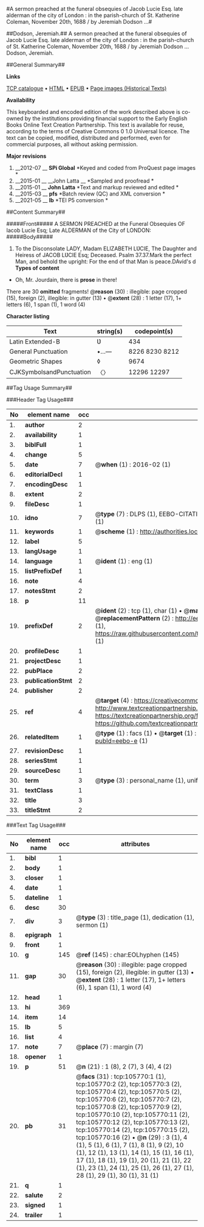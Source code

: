 #A sermon preached at the funeral obsequies of Jacob Lucie Esq. late alderman of the city of London : in the parish-church of St. Katherine Coleman, November 20th, 1688 / by Jeremiah Dodson ...#

##Dodson, Jeremiah.##
A sermon preached at the funeral obsequies of Jacob Lucie Esq. late alderman of the city of London : in the parish-church of St. Katherine Coleman, November 20th, 1688 / by Jeremiah Dodson ...
Dodson, Jeremiah.

##General Summary##

**Links**

[TCP catalogue](http://www.ota.ox.ac.uk/tcp/)  • 
[HTML](http://tei.it.ox.ac.uk/tcp/Texts-HTML/free/A36/A36234.html)  • 
[EPUB](http://tei.it.ox.ac.uk/tcp/Texts-EPUB/free/A36/A36234.epub) • 
[Page images (Historical Texts)](https://historicaltexts.jisc.ac.uk/eebo-17009679e)

**Availability**

This keyboarded and encoded edition of the work described above is co-owned by the
    institutions providing financial support to the Early English Books Online Text Creation
    Partnership. This text is available for reuse, according to the terms of  Creative Commons 0 1.0 Universal
    licence. The text can be copied, modified, distributed and performed, even for commercial
    purposes, all without asking permission.

**Major revisions**

1. __2012-07 __ __SPi Global__ *Keyed and coded from ProQuest page images *
1. __2015-01 __ __John Latta __ *Sampled and proofread *
1. __2015-01 __ __John Latta__ *Text and markup reviewed and edited *
1. __2015-03 __ __pfs__ *Batch review (QC) and XML conversion *
1. __2021-05 __ __lb__ *TEI P5 conversion *

##Content Summary##

#####Front#####
A SERMON PREACHED at the Funeral Obsequies OF Iacob Lucie Esq; Late ALDERMAN of the City of LONDON: 
#####Body#####

1. To the Disconsolate LADY, Madam ELIZABETH LƲCIE, The Daughter and Heiress of JACOB LƲCIE Esq; Deceased.
Psalm 37.37.Mark the perfect Man, and behold the upright: For the end of that Man is peace.DAvid's d
**Types of content**

  * Oh, Mr. Jourdain, there is **prose** in there!

There are 30 **omitted** fragments! 
 @__reason__ (30) : illegible: page cropped (15), foreign (2), illegible: in gutter (13)  •  @__extent__ (28) : 1 letter (17), 1+ letters (6), 1 span (1), 1 word (4)

**Character listing**


|Text|string(s)|codepoint(s)|
|---|---|---|
|Latin Extended-B|Ʋ|434|
|General Punctuation|•…—|8226 8230 8212|
|Geometric Shapes|◊|9674|
|CJKSymbolsandPunctuation|〈〉|12296 12297|

##Tag Usage Summary##

###Header Tag Usage###

|No|element name|occ|attributes|
|---|---|---|---|
|1.|__author__|2||
|2.|__availability__|1||
|3.|__biblFull__|1||
|4.|__change__|5||
|5.|__date__|7| @__when__ (1) : 2016-02 (1)|
|6.|__editorialDecl__|1||
|7.|__encodingDesc__|1||
|8.|__extent__|2||
|9.|__fileDesc__|1||
|10.|__idno__|7| @__type__ (7) : DLPS (1), EEBO-CITATION (1), VID (1), EEBO-PROQUEST (1), STC (2), OCLC (1)|
|11.|__keywords__|1| @__scheme__ (1) : http://authorities.loc.gov/ (1)|
|12.|__label__|5||
|13.|__langUsage__|1||
|14.|__language__|1| @__ident__ (1) : eng (1)|
|15.|__listPrefixDef__|1||
|16.|__note__|4||
|17.|__notesStmt__|2||
|18.|__p__|11||
|19.|__prefixDef__|2| @__ident__ (2) : tcp (1), char (1)  •  @__matchPattern__ (2) : ([0-9\-]+):([0-9IVX]+) (1), (.+) (1)  •  @__replacementPattern__ (2) : http://eebo.chadwyck.com/downloadtiff?vid=$1&page=$2 (1), https://raw.githubusercontent.com/textcreationpartnership/Texts/master/tcpchars.xml#$1 (1)|
|20.|__profileDesc__|1||
|21.|__projectDesc__|1||
|22.|__pubPlace__|2||
|23.|__publicationStmt__|2||
|24.|__publisher__|2||
|25.|__ref__|4| @__target__ (4) : https://creativecommons.org/publicdomain/zero/1.0/ (1), http://www.textcreationpartnership.org/docs/. (1), https://textcreationpartnership.org/faq/#faq05 (1), https://github.com/textcreationpartnership (1)|
|26.|__relatedItem__|1| @__type__ (1) : facs (1)  •  @__target__ (1) : https://data.historicaltexts.jisc.ac.uk/view?pubId=eebo-e (1)|
|27.|__revisionDesc__|1||
|28.|__seriesStmt__|1||
|29.|__sourceDesc__|1||
|30.|__term__|3| @__type__ (3) : personal_name (1), uniform_title (1), topical_term (1)|
|31.|__textClass__|1||
|32.|__title__|3||
|33.|__titleStmt__|2||


###Text Tag Usage###

|No|element name|occ|attributes|
|---|---|---|---|
|1.|__bibl__|1||
|2.|__body__|1||
|3.|__closer__|1||
|4.|__date__|1||
|5.|__dateline__|1||
|6.|__desc__|30||
|7.|__div__|3| @__type__ (3) : title_page (1), dedication (1), sermon (1)|
|8.|__epigraph__|1||
|9.|__front__|1||
|10.|__g__|145| @__ref__ (145) : char:EOLhyphen (145)|
|11.|__gap__|30| @__reason__ (30) : illegible: page cropped (15), foreign (2), illegible: in gutter (13)  •  @__extent__ (28) : 1 letter (17), 1+ letters (6), 1 span (1), 1 word (4)|
|12.|__head__|1||
|13.|__hi__|369||
|14.|__item__|14||
|15.|__lb__|5||
|16.|__list__|4||
|17.|__note__|7| @__place__ (7) : margin (7)|
|18.|__opener__|1||
|19.|__p__|51| @__n__ (21) : 1 (8), 2 (7), 3 (4), 4 (2)|
|20.|__pb__|31| @__facs__ (31) : tcp:105770:1 (1), tcp:105770:2 (2), tcp:105770:3 (2), tcp:105770:4 (2), tcp:105770:5 (2), tcp:105770:6 (2), tcp:105770:7 (2), tcp:105770:8 (2), tcp:105770:9 (2), tcp:105770:10 (2), tcp:105770:11 (2), tcp:105770:12 (2), tcp:105770:13 (2), tcp:105770:14 (2), tcp:105770:15 (2), tcp:105770:16 (2)  •  @__n__ (29) : 3 (1), 4 (1), 5 (1), 6 (1), 7 (1), 8 (1), 9 (2), 10 (1), 12 (1), 13 (1), 14 (1), 15 (1), 16 (1), 17 (1), 18 (1), 19 (1), 20 (1), 21 (1), 22 (1), 23 (1), 24 (1), 25 (1), 26 (1), 27 (1), 28 (1), 29 (1), 30 (1), 31 (1)|
|21.|__q__|1||
|22.|__salute__|2||
|23.|__signed__|1||
|24.|__trailer__|1||
